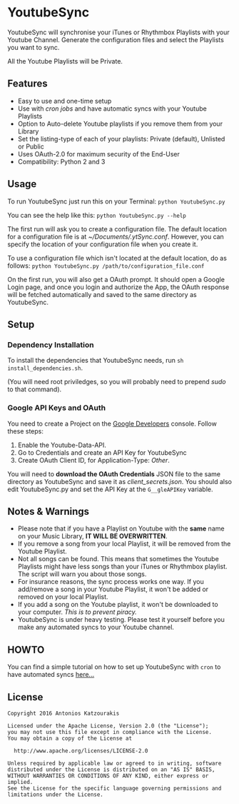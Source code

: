 # YoutubeSync

YoutubeSync will synchronise your iTunes or Rhythmbox Playlists with your Youtube Channel. Generate the configuration files and select the Playlists you want to sync. 

All the Youtube Playlists will be Private.

## Features
- Easy to use and one-time setup
- Use with *cron jobs* and have automatic syncs with your Youtube Playlists
- Option to Auto-delete Youtube playlists if you remove them from your Library
- Set the listing-type of each of your playlists: Private (default), Unlisted or Public
- Uses OAuth-2.0 for maximum security of the End-User
- Compatibility: Python 2 and 3

## Usage
To run YoutubeSync just run this on your Terminal:
`python YoutubeSync.py`

You can see the help like this: `python YoutubeSync.py --help`

The first run will ask you to create a configuration file. The default location for a configuration file is at *~/Documents/.ytSync.conf*. However, you can specify the location of your configuration file when you create it.

To use a configuration file which isn't located at the default location, do as follows: `python YoutubeSync.py /path/to/configuration_file.conf`

On the first run, you will also get a OAuth prompt. It should open a Google Login page, and once you login and authorize the App, the OAuth response will be fetched automatically and saved to the same directory as YoutubeSync.

## Setup
### Dependency Installation
To install the dependencies that YoutubeSync needs, run `sh install_dependencies.sh`. 

(You will need root priviledges, so you will probably need to prepend *sudo* to that command).

### Google API Keys and OAuth
You need to create a Project on the [Google Developers](https://console.developers.google.com) console. Follow these steps:
1) Enable the Youtube-Data-API.
2) Go to Credentials and create an API Key for YoutubeSync
3) Create OAuth Client ID, for Application-Type: *Other*.

You will need to **download the OAuth Credentials** JSON file to the same directory as YoutubeSync and save it as *client_secrets.json*. 
You should also edit YoutubeSync&#46;py and set the API Key at the `G__gleAPIKey` variable. 

## Notes & Warnings
- Please note that if you have a Playlist on Youtube with the **same** name on your Music Library, **IT WILL BE OVERWRITTEN**. 
- If you remove a song from your local Playlist, it will be removed from the Youtube Playlist.
- Not all songs can be found. This means that sometimes the Youtube Playlists might have less songs than your iTunes or Rhythmbox playlist. The script will warn you about those songs.
- For insurance reasons, the sync process works one way. If you add/remove a song in your Youtube Playlist, it won't be added or removed on your local Playlist.
- If you add a song on the Youtube playlist, it won't be downloaded to your computer. *This is to prevent piracy.*
- YoutubeSync is under heavy testing. Please test it yourself before you make any automated syncs to your Youtube channel.

## HOWTO
You can find a simple tutorial on how to set up YoutubeSync with `cron` to have automated syncs [here...](https://antonis.cc/betalog/youtube_sync.html)

## License
    Copyright 2016 Antonios Katzourakis

    Licensed under the Apache License, Version 2.0 (the "License");
    you may not use this file except in compliance with the License.
    You may obtain a copy of the License at
 
      http://www.apache.org/licenses/LICENSE-2.0
 
    Unless required by applicable law or agreed to in writing, software
    distributed under the License is distributed on an "AS IS" BASIS,
    WITHOUT WARRANTIES OR CONDITIONS OF ANY KIND, either express or implied.
    See the License for the specific language governing permissions and
    limitations under the License.

